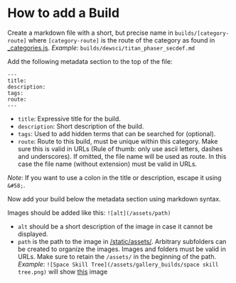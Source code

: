 # How to add a Build

Create a markdown file with a short, but precise name in `builds/[category-route]` where `[category-route]` is the route of the category as found in [_categories.js](/src/lib/builds/_categories.js). *Example*: `builds/dewsci/titan_phaser_secdef.md`

Add the following metadata section to the top of the file:
```
---
title:
description:
tags:
route:
---
```

- `title`: Expressive title for the build.
- `description`: Short description of the build.
- `tags`: Used to add hidden terms that can be searched for (optional).
- `route`: Route to this build, must be unique within this category. Make sure this is valid in URLs (Rule of thumb: only use ascii letters, dashes and underscores). If omitted, the file name will be used as route. In this case the file name (without extension) must be valid in URLs.

*Note*: If you want to use a colon in the title or description, escape it using `&#58;`.

Now add your build below the metadata section using markdown syntax.

Images should be added like this: `![alt](/assets/path)`
- `alt` should be a short description of the image in case it cannot be displayed.
- `path` is the path to the image in [/static/assets/](/static/assets/). Arbitrary subfolders can be created to organize the images. Images and folders must be valid in URLs. Make sure to retain the `/assets/` in the beginning of the path.
*Example*: `![Space Skill Tree](/assets/gallery_builds/space skill tree.png)` will show [this](/static/assets/gallery_builds/space%20skill%20tree.png) image
